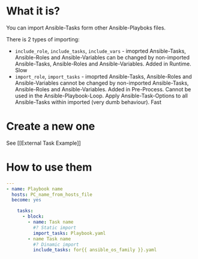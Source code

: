 #                  What it is?

You can import Ansible-Tasks form other Ansible-Playboks files.

There is 2 types of importing:
- `include_role`, `include_tasks`, `include_vars` - imoprted Ansible-Tasks, Ansible-Roles and Ansible-Variables can be changed by non-imported Ansible-Tasks, Ansible-Roles and Ansible-Variables. Added in Runtime. Slow
- `import_role`, `import_tasks` - imoprted Ansible-Tasks, Ansible-Roles and Ansible-Variables cannot be changed by non-imported Ansible-Tasks, Ansible-Roles and Ansible-Variables. Added in Pre-Process. Cannot be used in the Ansible-Playbook-Loop. Apply Ansible-Task-Options to all Ansible-Tasks within imported (very dumb behaviour). Fast















#                Create a new one

See [[External Task Example]]








#              How to use them

```yaml
---
- name: Playbook name
  hosts: PC_name_from_hosts_file
  become: yes

	tasks:
	  - block:
	    - name: Task name
	      #? Static import
	      import_tasks: Playbook.yaml
	    - name Task name
	      #? Dinamic import
	      include_tasks: for{{ ansible_os_family }}.yaml
```